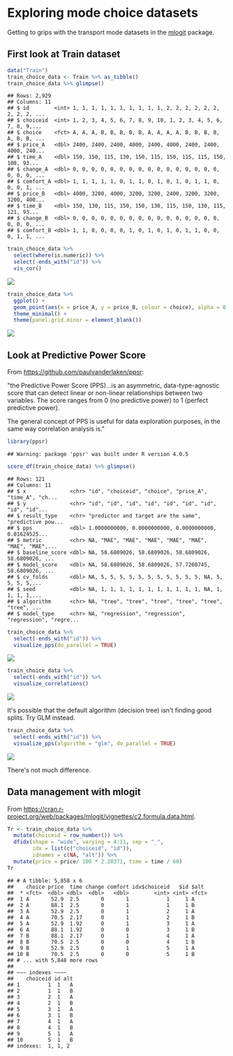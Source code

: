 Exploring mode choice datasets
================

Getting to grips with the transport mode datasets in the [mlogit](https://cran.r-project.org/web/packages/mlogit/) package.

## First look at Train dataset

``` r
data("Train")
train_choice_data <- Train %>% as_tibble()
train_choice_data %>% glimpse()
```

    ## Rows: 2,929
    ## Columns: 11
    ## $ id        <int> 1, 1, 1, 1, 1, 1, 1, 1, 1, 1, 2, 2, 2, 2, 2, 2, 2, 2, 2, ...
    ## $ choiceid  <int> 1, 2, 3, 4, 5, 6, 7, 8, 9, 10, 1, 2, 3, 4, 5, 6, 7, 8, 9,...
    ## $ choice    <fct> A, A, A, B, B, B, B, B, A, A, A, A, B, B, B, B, A, B, B, ...
    ## $ price_A   <dbl> 2400, 2400, 2400, 4000, 2400, 4000, 2400, 2400, 4000, 240...
    ## $ time_A    <dbl> 150, 150, 115, 130, 150, 115, 150, 115, 115, 150, 108, 93...
    ## $ change_A  <dbl> 0, 0, 0, 0, 0, 0, 0, 0, 0, 0, 0, 0, 0, 0, 0, 0, 0, 0, 0, ...
    ## $ comfort_A <dbl> 1, 1, 1, 1, 1, 0, 1, 1, 0, 1, 0, 1, 0, 1, 1, 0, 0, 0, 1, ...
    ## $ price_B   <dbl> 4000, 3200, 4000, 3200, 3200, 2400, 3200, 3200, 3200, 400...
    ## $ time_B    <dbl> 150, 130, 115, 150, 150, 130, 115, 150, 130, 115, 121, 93...
    ## $ change_B  <dbl> 0, 0, 0, 0, 0, 0, 0, 0, 0, 0, 0, 0, 0, 0, 0, 0, 0, 0, 0, ...
    ## $ comfort_B <dbl> 1, 1, 0, 0, 0, 0, 1, 0, 1, 0, 1, 0, 1, 1, 0, 0, 0, 1, 1, ...

``` r
train_choice_data %>%
  select(where(is.numeric)) %>% 
  select(-ends_with("id")) %>% 
  vis_cor()
```

![](explore-mode-choice-data_files/figure-markdown_github/train1-1.png)

``` r
train_choice_data %>%
  ggplot() +
  geom_point(aes(x = price_A, y = price_B, colour = choice), alpha = 0.2) +
  theme_minimal() +
  theme(panel.grid.minor = element_blank())
```

![](explore-mode-choice-data_files/figure-markdown_github/train1-2.png)

## Look at Predictive Power Score

From <https://github.com/paulvanderlaken/ppsr>:

"the Predictive Power Score (PPS)...is an asymmetric, data-type-agnostic score that can detect linear or non-linear relationships between two variables. The score ranges from 0 (no predictive power) to 1 (perfect predictive power).

The general concept of PPS is useful for data exploration purposes, in the same way correlation analysis is."

``` r
library(ppsr)
```

    ## Warning: package 'ppsr' was built under R version 4.0.5

``` r
score_df(train_choice_data) %>% glimpse()
```

    ## Rows: 121
    ## Columns: 11
    ## $ x              <chr> "id", "choiceid", "choice", "price_A", "time_A", "ch...
    ## $ y              <chr> "id", "id", "id", "id", "id", "id", "id", "id", "id"...
    ## $ result_type    <chr> "predictor and target are the same", "predictive pow...
    ## $ pps            <dbl> 1.0000000000, 0.0000000000, 0.0000000000, 0.01624525...
    ## $ metric         <chr> NA, "MAE", "MAE", "MAE", "MAE", "MAE", "MAE", "MAE",...
    ## $ baseline_score <dbl> NA, 58.6809026, 58.6809026, 58.6809026, 58.6809026, ...
    ## $ model_score    <dbl> NA, 58.6809026, 58.6809026, 57.7260745, 58.6809026, ...
    ## $ cv_folds       <dbl> NA, 5, 5, 5, 5, 5, 5, 5, 5, 5, 5, 5, NA, 5, 5, 5, 5,...
    ## $ seed           <dbl> NA, 1, 1, 1, 1, 1, 1, 1, 1, 1, 1, 1, NA, 1, 1, 1, 1,...
    ## $ algorithm      <chr> NA, "tree", "tree", "tree", "tree", "tree", "tree", ...
    ## $ model_type     <chr> NA, "regression", "regression", "regression", "regre...

``` r
train_choice_data %>% 
  select(-ends_with("id")) %>% 
  visualize_pps(do_parallel = TRUE)
```

![](explore-mode-choice-data_files/figure-markdown_github/pps-1.png)

``` r
train_choice_data %>% 
  select(-ends_with("id")) %>% 
  visualize_correlations()
```

![](explore-mode-choice-data_files/figure-markdown_github/pps-2.png)

It's possible that the default algorithm (decision tree) isn't finding good splits. Try GLM instead.

``` r
train_choice_data %>% 
  select(-ends_with("id")) %>% 
  visualize_pps(algorithm = "glm", do_parallel = TRUE)
```

![](explore-mode-choice-data_files/figure-markdown_github/pps2-1.png)

There's not much difference.

## Data management with mlogit

From <https://cran.r-project.org/web/packages/mlogit/vignettes/c2.formula.data.html>.

``` r
Tr <- train_choice_data %>% 
  mutate(choiceid = row_number()) %>% 
  dfidx(shape = "wide", varying = 4:11, sep = "_",
        idx = list(c("choiceid", "id")),
        idnames = c(NA, "alt")) %>% 
  mutate(price = price/ 100 * 2.20371, time = time / 60)
Tr
```

    ## # A tibble: 5,858 x 6
    ##    choice price  time change comfort idx$choiceid   $id $alt 
    ##  * <fct>  <dbl> <dbl>  <dbl>   <dbl>        <int> <int> <fct>
    ##  1 A       52.9  2.5       0       1            1     1 A    
    ##  2 A       88.1  2.5       0       1            1     1 B    
    ##  3 A       52.9  2.5       0       1            2     1 A    
    ##  4 A       70.5  2.17      0       1            2     1 B    
    ##  5 A       52.9  1.92      0       1            3     1 A    
    ##  6 A       88.1  1.92      0       0            3     1 B    
    ##  7 B       88.1  2.17      0       1            4     1 A    
    ##  8 B       70.5  2.5       0       0            4     1 B    
    ##  9 B       52.9  2.5       0       1            5     1 A    
    ## 10 B       70.5  2.5       0       0            5     1 B    
    ## # ... with 5,848 more rows
    ## 
    ## ~~~ indexes ~~~~
    ##    choiceid id alt
    ## 1         1  1   A
    ## 2         1  1   B
    ## 3         2  1   A
    ## 4         2  1   B
    ## 5         3  1   A
    ## 6         3  1   B
    ## 7         4  1   A
    ## 8         4  1   B
    ## 9         5  1   A
    ## 10        5  1   B
    ## indexes:  1, 1, 2
